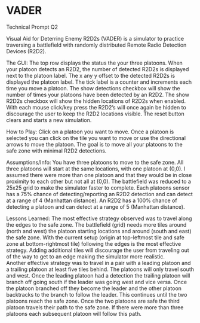 # VADER
Technical Prompt Q2

Visual Aid for Deterring Enemy R2D2s (VADER) is a simulator to practice traversing a battlefield with randomly distributed Remote Radio Detection Devices (R2D2).  

The GUI:
The top row displays the status the your three platoons.  When your platoon detects an R2D2, the number of detected R2D2s is displayed next to the platoon label.  The x any y offset to the detected R2D2s is displayed the platoon label.  The tick label is a counter and increments each time you move a platoon.  The show detections checkbox will show the number of times your platoons have been detected by an R2D2.  The show R2D2s checkbox will show the hidden locations of R2D2s when enabled.  With each mouse click/key press the R2D2’s will once again be hidden to discourage the user to keep the R2D2 locations visible.  The reset button clears and starts a new simulation.

How to Play:
Click on a platoon you want to move.  Once a platoon is selected you can click on the tile you want to move or use the directional arrows to move the platoon.  The goal is to move all your platoons to the safe zone with minimal R2D2 detections.

Assumptions/Info:
You have three platoons to move to the safe zone.  All three platoons will start at the same locations, with one platoon at (0,0).  I assumed there were more than one platoon and that they would be in close proximity to each other but not all at (0,0).  The battlefield was reduced to a 25x25 grid to make the simulator faster to complete. Each platoons sensor has a 75% chance of detecting/reporting an R2D2 detection and can detect at a range of 4 (Manhattan distance).  An R2D2 has a 100% chance of detecting a platoon and can detect at a range of 5 (Manhattan distance).

Lessons Learned:
The most effective strategy observed was to travel along the edges to the safe zone.  The battlefield (grid) needs more tiles around (north and west) the platoon starting locations and around (south and east) the safe zone.  With the current setup (origin at top-leftmost tile and safe zone at bottom-rightmost tile) following the edges is the most effective strategy.  Adding additional tiles will discourage the user from traveling out of the way to get to an edge making the simulator more realistic.  
Another effective strategy was to travel in a pair with a leading platoon and a trailing platoon at least five tiles behind.  The platoons will only travel south and west.  Once the leading platoon had a detection the trailing platoon will branch off going south if the leader was going west and vice versa.  Once the platoon branched off they become the leader and the other platoon backtracks to the branch to follow the leader.  This continues until the two platoons reach the safe zone.  Once the two platoons are safe the third platoon travels their path to the safe zone.  If there were more than three platoons each subsequent platoon will follow this path.
